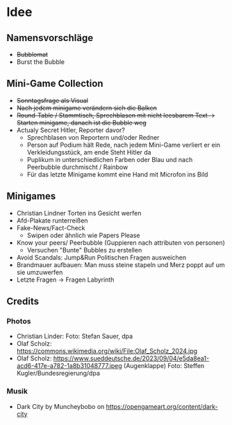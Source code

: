 # Idee

## Namensvorschläge

- ~~Bubblomat~~
- Burst the Bubble

## Mini-Game Collection

- ~~Sonntagsfrage als Visual~~
- ~~Nach jedem minigame verändern sich die Balken~~
- ~~Round-Table / Stammtisch, Sprechblasen mit nicht leesbarem Text -> Starten minigame, danach ist die Bubble weg~~
- Actualy Secret Hitler, Reporter davor?
  - Sprechblasen von Reportern und/oder Redner
  - Person auf Podium hält Rede, nach jedem Mini-Game verliert er ein Verkleidungsstück, am ende Steht Hitler da
  - Puplikum in unterschiedlichen Farben oder Blau und nach Peerbubble durchmischt / Rainbow 
  - Für das letzte Minigame kommt eine Hand mit Microfon ins Bild

## Minigames

- Christian Lindner Torten ins Gesicht werfen
- Afd-Plakate runterreißen
- Fake-News/Fact-Check
  - Swipen oder ähnlich wie Papers Please
- Know your peers/ Peerbubble (Guppieren nach attributen von personen)
  - Versuchen "Bunte" Bubbles zu erstellen
- Avoid Scandals: Jump&Run Politischen Fragen ausweichen
- Brandmauer aufbauen: Man muss steine stapeln und Merz poppt auf um sie umzuwerfen
- Letzte Fragen -> Fragen Labyrinth

## Credits

### Photos

- Christian Linder: Foto: Stefan Sauer, dpa
- Olaf Scholz: <https://commons.wikimedia.org/wiki/File:Olaf_Scholz_2024.jpg>
- Olaf Scholz: <https://www.sueddeutsche.de/2023/09/04/e5da8ea1-acd6-417e-a782-1a8b31048777.jpeg> (Augenklappe) Foto: Steffen Kugler/Bundesregierung/dpa

### Musik

- Dark City by Muncheybobo on <https://opengameart.org/content/dark-city>
